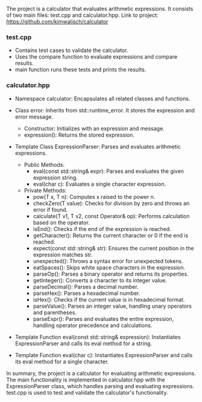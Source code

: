 The project is a calculator that evaluates arithmetic expressions. It consists of two main files: test.cpp and calculator.hpp.
Link to project: https://github.com/kimwalisch/calculator

### test.cpp
- Contains test cases to validate the calculator.
- Uses the compare function to evaluate expressions and compare results.
- main function runs these tests and prints the results.

### calculator.hpp
- Namespace calculator: Encapsulates all related classes and functions.

- Class error: Inherits from std::runtime_error. It stores the expression and error message.
  - Constructor: Initializes with an expression and message.
  - expression(): Returns the stored expression.

- Template Class ExpressionParser<T>: Parses and evaluates arithmetic expressions.
  - Public Methods:
    - eval(const std::string& expr): Parses and evaluates the given expression string.
    - eval(char c): Evaluates a single character expression.
  - Private Methods:
    - pow(T x, T n): Computes x raised to the power n.
    - checkZero(T value): Checks for division by zero and throws an error if found.
    - calculate(T v1, T v2, const Operator& op): Performs calculation based on the operator.
    - isEnd(): Checks if the end of the expression is reached.
    - getCharacter(): Returns the current character or 0 if the end is reached.
    - expect(const std::string& str): Ensures the current position in the expression matches str.
    - unexpected(): Throws a syntax error for unexpected tokens.
    - eatSpaces(): Skips white space characters in the expression.
    - parseOp(): Parses a binary operator and returns its properties.
    - getInteger(): Converts a character to its integer value.
    - parseDecimal(): Parses a decimal number.
    - parseHex(): Parses a hexadecimal number.
    - isHex(): Checks if the current value is in hexadecimal format.
    - parseValue(): Parses an integer value, handling unary operators and parentheses.
    - parseExpr(): Parses and evaluates the entire expression, handling operator precedence and calculations.

- Template Function eval(const std::string& expression): Instantiates ExpressionParser and calls its eval method for a string.
- Template Function eval(char c): Instantiates ExpressionParser and calls its eval method for a single character.

In summary, the project is a calculator for evaluating arithmetic expressions. The main functionality is implemented in calculator.hpp with the ExpressionParser class, which handles parsing and evaluating expressions. test.cpp is used to test and validate the calculator's functionality.
